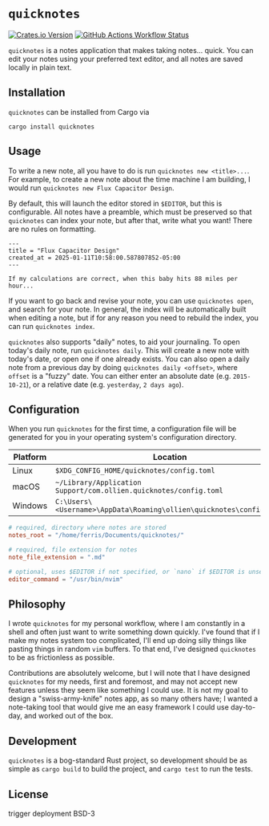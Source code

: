 # `quicknotes`

[![Crates.io Version](https://img.shields.io/crates/v/quicknotes)](https://crates.io/crates/quicknotes)
[![GitHub Actions Workflow Status](https://img.shields.io/github/actions/workflow/status/ollien/quicknotes/build_and_test.yml)](https://github.com/ollien/quicknotes/actions/workflows/build_and_test.yml)

`quicknotes` is a notes application that makes taking notes... quick.
You can edit your notes using your preferred text editor, and all notes are
saved locally in plain text.

## Installation

`quicknotes` can be installed from Cargo via

```
cargo install quicknotes
```

## Usage

To write a new note, all you have to do is run `quicknotes new <title>...`.
For example, to create a new note about the time machine I am building, I would
run `quicknotes new Flux Capacitor Design`.

By default, this will launch the editor stored in `$EDITOR`, but this is
configurable. All notes have a preamble, which must be preserved so that
`quicknotes` can index your note, but after that, write what you want! There
are no rules on formatting.

```
---
title = "Flux Capacitor Design"
created_at = 2025-01-11T10:58:00.587807852-05:00
---

If my calculations are correct, when this baby hits 88 miles per hour...
```

If you want to go back and revise your note, you can use `quicknotes open`,
and search for your note. In general, the index will be automatically built
when editing a note, but if for any reason you need to rebuild the index,
you can run `quicknotes index`.

`quicknotes` also supports "daily" notes, to aid your journaling. To open
today's daily note, run `quicknotes daily`. This will create a new note with
today's date, or open one if one already exists. You can also open a daily note
from a previous day by doing `quicknotes daily <offset>`, where `offset` is a
"fuzzy" date. You can either enter an absolute date (e.g. `2015-10-21`), or a
relative date (e.g. `yesterday`, `2 days ago`).

## Configuration

When you run `quicknotes` for the first time, a configuration file will be
generated for you in your operating system's configuration directory.


| Platform   | Location                                                            |
|------------|---------------------------------------------------------------------|
| Linux      | `$XDG_CONFIG_HOME/quicknotes/config.toml`                           |
| macOS      | `~/Library/Application Support/com.ollien.quicknotes/config.toml`   |
| Windows    | `C:\Users\<Username>\AppData\Roaming\ollien\quicknotes\config.toml` |

```toml
# required, directory where notes are stored
notes_root = "/home/ferris/Documents/quicknotes/"

# required, file extension for notes
note_file_extension = ".md"

# optional, uses $EDITOR if not specified, or `nano` if $EDITOR is unset
editor_command = "/usr/bin/nvim"
```

## Philosophy

I wrote `quicknotes` for my personal workflow, where I am constantly in a
shell and often just want to write something down quickly. I've found that if
I make my notes system too complicated, I'll end up doing silly things like
pasting things in random `vim` buffers. To that end, I've designed `quicknotes`
to be as frictionless as possible.

Contributions are absolutely welcome, but I will note that I have designed
`quicknotes` for my needs, first and foremost, and may not accept new features
unless they seem like something I could use. It is not my goal to design a
"swiss-army-knife" notes app, as so many others have; I wanted a note-taking
tool that would give me an easy framework I could use day-to-day, and worked
out of the box.

## Development

`quicknotes` is a bog-standard Rust project, so development should be as simple
as `cargo build` to build the project, and `cargo test` to run the tests.

## License

trigger deployment
BSD-3
